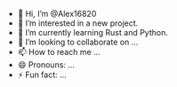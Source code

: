 - 👋 Hi, I’m @Alex16820
- 👀 I’m interested in a new project.
- 🌱 I’m currently learning Rust and Python.
- 💞️ I’m looking to collaborate on ...
- 📫 How to reach me ...
- 😄 Pronouns: ...
- ⚡ Fun fact: ...

<!---
Alex16820/Alex16820 is a ✨ special ✨ repository because its `README.md` (this file) appears on your GitHub profile.
You can click the Preview link to take a look at your changes.
--->
